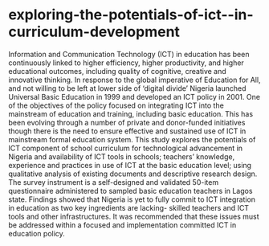 exploring-the-potentials-of-ict--in-curriculum-development
==========================================================

Information and Communication Technology (ICT) in education has been continuously linked to higher efficiency, higher productivity, and higher educational outcomes, including quality of cognitive, creative and innovative thinking. In response to the global imperative of Education for All, and not willing to be left at lower side of ‘digital divide’ Nigeria launched Universal Basic Education in 1999 and developed an ICT policy in 2001. One of the objectives of the policy focused on integrating ICT into the mainstream of education and training, including basic education. This has been evolving through a number of private and donor-funded initiatives though there is the need to ensure effective and sustained use of ICT in mainstream formal education system. This study explores the potentials of ICT component of school curriculum for technological advancement in Nigeria and availability of ICT tools in schools; teachers’ knowledge, experience and practices in use of ICT at the basic education level; using qualitative analysis of existing documents and descriptive research design. The survey instrument is a self-designed and validated 50-item questionnaire administered to sampled basic education teachers in Lagos state. Findings showed that Nigeria is yet to fully commit to ICT integration in education as two key ingredients are lacking- skilled teachers and ICT tools and other infrastructures. It was recommended that these issues must be addressed within a focused and implementation committed ICT in education policy. 
